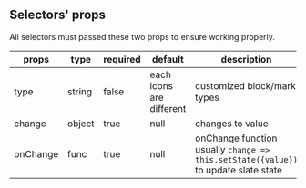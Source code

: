 ## Selectors' props

All selectors must passed these two props to ensure working properly.

| **props** | **type** | **required** | **default**              | **description**                                                                    |
| --------- | -------- | ------------ | ------------------------ | ---------------------------------------------------------------------------------- |
| type      | string   | false        | each icons are different | customized block/mark types                                                        |
| change    | object   | true         | null                     | changes to value                                                                   |
| onChange  | func     | true         | null                     | onChange function usually `change => this.setState({value})` to update slate state |
